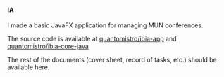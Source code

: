 #### IA

I made a basic JavaFX application for managing MUN conferences.

The source code is available at [quantomistro/ibia-app](1) and [quantomistro/ibia-core-java](2)

The rest of the documents (cover sheet, record of tasks, etc.) should be available here.

<!-- LINKS -->
[1]: https://github.com/quantomsitro/ibia-app
[2]: https://github.com/quantomsitro/ibia-core-java
